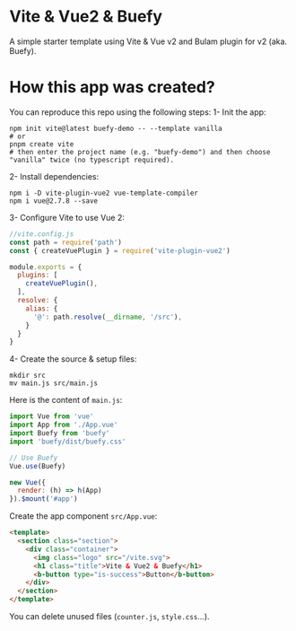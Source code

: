 # Vite & Vue2 & Buefy

A simple starter template using Vite & Vue v2 and Bulam plugin for v2 (aka. Buefy).

# How this app was created?

You can reproduce this repo using the following steps:
1- Init the app:
```
npm init vite@latest buefy-demo -- --template vanilla
# or
pnpm create vite
# then enter the project name (e.g. "buefy-demo") and then choose "vanilla" twice (no typescript required). 
```

2- Install dependencies:
```
npm i -D vite-plugin-vue2 vue-template-compiler
npm i vue@2.7.8 --save
```


3- Configure Vite to use Vue 2:
```js
//vite.config.js
const path = require('path')
const { createVuePlugin } = require('vite-plugin-vue2')

module.exports = {
  plugins: [
    createVuePlugin(),
  ],
  resolve: {
    alias: {
      '@': path.resolve(__dirname, '/src'),
    }
  }
}
```
4- Create the source & setup files:
```
mkdir src
mv main.js src/main.js
```
Here is the content of `main.js`:
```js
import Vue from 'vue'
import App from './App.vue'
import Buefy from 'buefy'
import 'buefy/dist/buefy.css'

// Use Buefy
Vue.use(Buefy)

new Vue({
  render: (h) => h(App)
}).$mount('#app')
```
Create the app component `src/App.vue`:
```html
<template>
  <section class="section">
    <div class="container">
      <img class="logo" src="/vite.svg">
      <h1 class="title">Vite & Vue2 & Buefy</h1>      
      <b-button type="is-success">Button</b-button>
    </div>
  </section>
</template>
```

You can delete unused files (`counter.js`, `style.css`...).



